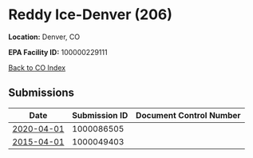 # Reddy Ice-Denver (206)

**Location:** Denver, CO

**EPA Facility ID:** 100000229111

[Back to CO Index](../../index.md)

## Submissions

| Date | Submission ID | Document Control Number |
|------|--------------|-------------------------|
| [2020-04-01](submissions/1000086505.md) | 1000086505 |  |
| [2015-04-01](submissions/1000049403.md) | 1000049403 |  |
